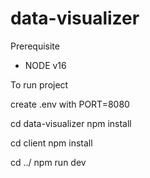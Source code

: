 # data-visualizer

Prerequisite
- NODE v16

To run project

create .env with PORT=8080

cd data-visualizer
npm install

cd client
npm install

cd ../
npm run dev
